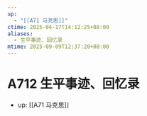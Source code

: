```yaml
---
up:
  - "[[A71 马克思]]"
ctime: 2025-04-17T14:12:25+08:00
aliases:
  - 生平事迹、回忆录
mtime: 2025-09-09T12:37:20+08:00
---
```


# A712 生平事迹、回忆录

- up: [[A71 马克思]]
